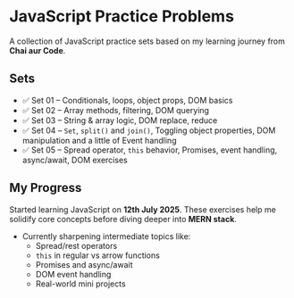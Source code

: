 # JavaScript Practice Problems

A collection of JavaScript practice sets based on my learning journey from **Chai aur Code**.

## Sets

- ✅ Set 01 – Conditionals, loops, object props, DOM basics
- ✅ Set 02 – Array methods, filtering, DOM querying
- ✅ Set 03 – String & array logic, DOM replace, reduce
- ✅ Set 04 – `Set`, `split()` and `join()`, Toggling object properties, DOM manipulation and a little of Event handling
- ✅ Set 05 – Spread operator, `this` behavior, Promises, event handling, async/await, DOM exercises

## My Progress

Started learning JavaScript on **12th July 2025**. These exercises help me solidify core concepts before diving deeper into **MERN stack**.

- Currently sharpening intermediate topics like:
  - Spread/rest operators
  - `this` in regular vs arrow functions
  - Promises and async/await
  - DOM event handling
  - Real-world mini projects
